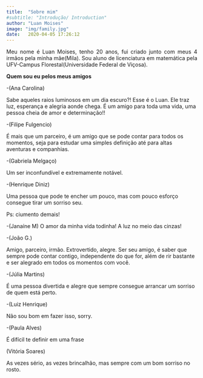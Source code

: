 ```yaml
---
title:  "Sobre mim"
#subtitle: "Introdução/ Introduction"
author: "Luan Moises"
image: "img/family.jpg"
date:   2020-04-05 17:26:12
---
```


<p style="text-align: justify;">
Meu nome é Luan Moises, tenho 20 anos, fui criado junto com meus 4 irmãos pela minha mãe(Mila). Sou aluno de licenciatura em matemática pela UFV-Campus Florestal(Universidade Federal de Viçosa).
</p>




**Quem sou eu pelos meus amigos**

<p style="text-align: justify;">


<P> -(Ana Carolina)

Sabe aqueles raios luminosos em um dia escuro?! Esse é o Luan. Ele traz luz, esperança e alegria aonde chega. É um amigo para toda uma vida, uma pessoa cheia de amor e determinação!! <P>



<P>-(Filipe Fulgencio)

É mais que um parceiro, é um amigo que se pode contar para todos os momentos, seja para estudar uma simples definição até para altas aventuras e companhias.<P>


<P>-(Gabriela Melgaço)

Um ser inconfundível e extremamente notável.<P>




<P>-(Henrique Diniz)

Uma pessoa que pode te encher um pouco, mas com pouco esforço consegue tirar um sorriso seu.<P>

<P>Ps: ciumento demais!<P>


<P>-(Janaíne M)
O amor da minha vida todinha! A luz no meio das cinzas!<P> 


<P>-(João G.)

 Amigo, parceiro, irmão. Extrovertido, alegre. Ser seu amigo, é saber que sempre pode contar contigo, independente do que for, além de rir bastante e ser alegrado em todos os momentos com você.<P>


<P>-(Júlia  Martins)

É uma pessoa divertida e alegre que sempre consegue arrancar um sorriso de quem está perto.<P>
 
 

<P>-(Luiz Henrique)

Não sou bom em fazer isso, sorry.<P>





<P>-(Paula Alves)

É difícil te definir em uma frase<P>

 
<P> (Vitória Soares)

As vezes sério, as vezes brincalhão, mas sempre com um bom sorriso no rosto.<P>





